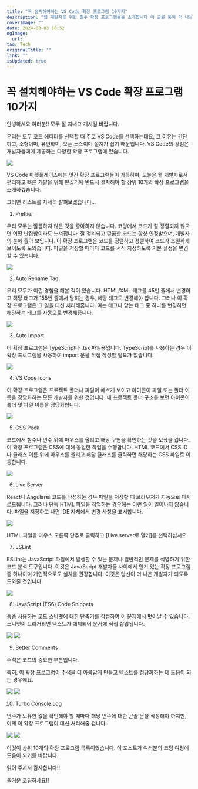 ```yaml
---
title: "꼭 설치해야하는 VS Code 확장 프로그램 10가지"
description: "웹 개발자를 위한 필수 확장 프로그램들을 소개합니다 이 글을 통해 더 나은 개발 환경을 구축하세요"
coverImage: ""
date: 2024-08-03 16:52
ogImage: 
  url: 
tag: Tech
originalTitle: ""
link: ""
isUpdated: true
---
```






# 꼭 설치해야하는 VS Code 확장 프로그램 10가지


안녕하세요 여러분!! 모두 잘 지내고 계시길 바랍니다.

우리는 모두 코드 에디터를 선택할 때 주로 VS Code를 선택하는데요, 그 이유는 간단하고, 소형이며, 유연하며, 오픈 소스이며 설치가 쉽기 때문입니다. VS Code의 강점은 개발자들에게 제공하는 다양한 확장 프로그램에 있습니다.

<img src="./img/Top-10-VS-code-extensions-for-web-developers_0.png" />

VS Code 마켓플레이스에는 멋진 확장 프로그램들이 가득하며, 오늘은 웹 개발자로서 편리하고 빠른 개발을 위해 편집기에 반드시 설치해야 할 상위 10개의 확장 프로그램을 소개하겠습니다.

그러면 리스트를 자세히 살펴보겠습니다...

1. Prettier

우리 모두는 깔끔하지 않은 것을 좋아하지 않습니다. 코딩에서 코드가 잘 정렬되지 않으면 어떤 난잡함이라도 느껴집니다. 잘 정리되고 깔끔한 코드는 항상 인정받으며, 개발자의 눈에 좋아 보입니다. 이 확장 프로그램은 코드를 정렬하고 정렬하여 코드가 조밀하게 보이도록 도와줍니다. 파일을 저장할 때마다 코드를 서식 지정하도록 기본 설정을 변경할 수 있습니다.

<div class="content-ad"></div>

<img src="./img/Top-10-VS-code-extensions-for-web-developers_1.png" />

2. Auto Rename Tag

우리 모두가 이런 경험을 해본 적이 있습니다. HTML/XML 태그를 45번 줄에서 변경하고 해당 태그가 155번 줄에서 닫히는 경우, 해당 태그도 변경해야 합니다. 그러나 이 확장 프로그램은 그 일을 대신 처리해줍니다. 여는 태그나 닫는 태그 중 하나를 변경하면 해당하는 태그를 자동으로 변경해줍니다.

<img src="./img/Top-10-VS-code-extensions-for-web-developers_2.png" />

3. Auto Import

이 확장 프로그램은 TypeScript나 .tsx 파일용입니다. TypeScript를 사용하는 경우 이 확장 프로그램을 사용하여 import 문을 직접 작성할 필요가 없습니다.

<img src="./img/Top-10-VS-code-extensions-for-web-developers_3.png" />

<div class="content-ad"></div>

4. VS Code Icons

이 확장 프로그램은 프로젝트 폴더나 파일이 예쁘게 보이고 아이콘이 파일 또는 폴더 이름을 정당화하는 모든 개발자를 위한 것입니다. 내 프로젝트 폴더 구조를 보면 아이콘이 폴더 및 파일 이름을 정당화합니다.

<img src="./img/Top-10-VS-code-extensions-for-web-developers_4.png" />

5. CSS Peek

코드에서 함수나 변수 위에 마우스를 올리고 해당 구현을 확인하는 것을 보셨을 겁니다. 이 확장 프로그램은 CSS에 대해 동일한 작업을 수행합니다. HTML 코드에서 CSS ID나 클래스 이름 위에 마우스를 올리고 해당 클래스를 클릭하면 해당하는 CSS 파일로 이동합니다.

<img src="./img/Top-10-VS-code-extensions-for-web-developers_5.png" />

<div class="content-ad"></div>

6. Live Server

React나 Angular로 코드를 작성하는 경우 파일을 저장할 때 브라우저가 자동으로 다시로드됩니다. 그러나 단독 HTML 파일을 작업하는 경우에는 이런 일이 일어나지 않습니다. 파일을 저장하고 나면 IDE 자체에서 변경 사항을 표시합니다.

<img src="https://miro.medium.com/v2/resize:fit:1400/0*ljI8WOTkKiM5CkBU.gif" />

HTML 파일을 마우스 오른쪽 단추로 클릭하고 [Live server로 열기]를 선택하십시오.

7. ESLint

ESLint는 JavaScript 파일에서 발생할 수 있는 문제나 일반적인 문제를 식별하기 위한 코드 분석 도구입니다. 이것은 JavaScript 개발자들 사이에서 인기 있는 확장 프로그램 중 하나이며 개인적으로도 설치를 권장합니다. 이것은 당신이 더 나은 개발자가 되도록 도와줄 것입니다.

<img src="./img/Top-10-VS-code-extensions-for-web-developers_7.png" />

8. JavaScript (ES6) Code Snippets

종종 사용하는 코드 스니펫에 대한 단축키를 작성하여 이 문제에서 벗어날 수 있습니다. 스니펫이 트리거되면 텍스트가 대체되어 문서에 직접 삽입됩니다.

<img src="./img/Top-10-VS-code-extensions-for-web-developers_8.png" />

<img src="./img/Top-10-VS-code-extensions-for-web-developers_9.png" />

<div class="content-ad"></div>

9. Better Comments

주석은 코드의 중요한 부분입니다.

특히, 이 확장 프로그램이 주석을 더 아름답게 만들고 텍스트를 정당화하는 데 도움이 되는 경우에요.

<img src="./img/Top-10-VS-code-extensions-for-web-developers_10.png" />

<img src="./img/Top-10-VS-code-extensions-for-web-developers_11.png" />

10. Turbo Console Log

변수가 보유한 값을 확인해야 할 때마다 해당 변수에 대한 콘솔 문을 작성해야 하지만, 이제 이 확장 프로그램이 대신 처리해줄 겁니다.

<img src="./img/Top-10-VS-code-extensions-for-web-developers_12.png" />

<img src="./img/Top-10-VS-code-extensions-for-web-developers_13.png" />

이것이 상위 10개의 확장 프로그램 목록이었습니다. 이 포스트가 여러분의 코딩 여정에 도움이 되기를 바랍니다.

읽어 주셔서 감사합니다!!

즐거운 코딩하세요!!
